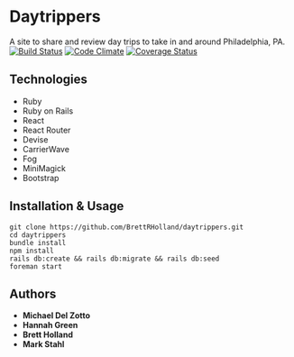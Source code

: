 # Daytrippers
A site to share and review day trips to take in and around Philadelphia, PA.
[![Build Status](https://codeship.com/projects/8d06ba60-084d-0136-da1b-46f3ea952830/status?branch=master)](https://codeship.com/projects/8d06ba60-084d-0136-da1b-46f3ea952830/)
[![Code Climate](https://codeclimate.com/github/hannahwgreen/daytrippers/badges/gpa.svg)](https://codeclimate.com/github/hannahwgreen/daytrippers)
[![Coverage Status](https://s3.amazonaws.com/assets.coveralls.io/badges/coveralls_91.svg)](https://coveralls.io/github/hannahwgreen/daytrippers?branch=master&service=github)

## Technologies
* Ruby
* Ruby on Rails
* React
* React Router
* Devise
* CarrierWave
* Fog
* MiniMagick
* Bootstrap

## Installation & Usage
```
git clone https://github.com/BrettRHolland/daytrippers.git
cd daytrippers
bundle install
npm install
rails db:create && rails db:migrate && rails db:seed
foreman start
```

## Authors
* **Michael Del Zotto**
* **Hannah Green**
* **Brett Holland**
* **Mark Stahl**
